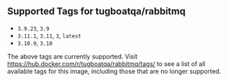 ## Supported Tags for tugboatqa/rabbitmq

* `3.9.23`, `3.9`
* `3.11.1`, `3.11`, `3`, `latest`
* `3.10.9`, `3.10`

The above tags are currently supported. Visit https://hub.docker.com/r/tugboatqa/rabbitmq/tags/ to see a list of all available tags for this image, including those that are no longer supported.
